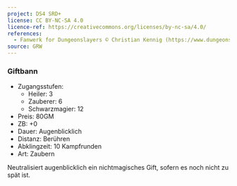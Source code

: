```yaml
---
project: DS4 SRD+
license: CC BY-NC-SA 4.0
licence-ref: https://creativecommons.org/licenses/by-nc-sa/4.0/
references: 
  - Fanwerk for Dungeonslayers © Christian Kennig (https://www.dungeonslayers.net/)
source: GRW
---
```


### Giftbann

- Zugangsstufen:
  - Heiler: 3
  - Zauberer: 6
  - Schwarzmagier: 12
- Preis: 80GM
- ZB: +0
- Dauer: Augenblicklich
- Distanz: Berühren
- Abklingzeit: 10 Kampfrunden
- Art: Zaubern

Neutralisiert augenblicklich ein nichtmagisches Gift, sofern es noch nicht zu spät ist.

